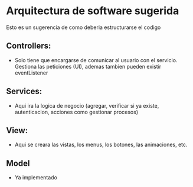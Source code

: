 # Arquitectura de software sugerida
Esto es un sugerencia de como deberia estructurarse el codigo

## Controllers:

- Solo tiene que encargarse de comunicar al usuario con el servicio. Gestiona las peticiones (UI), ademas tambien pueden existir eventListener

## Services: 

- Aqui ira la logica de negocio (agregar, verificar si ya existe, autenticacion, acciones como gestionar procesos)

## View: 

- Aqui se creara las vistas, los menus, los botones, las animaciones, etc.

## Model

- Ya implementado
